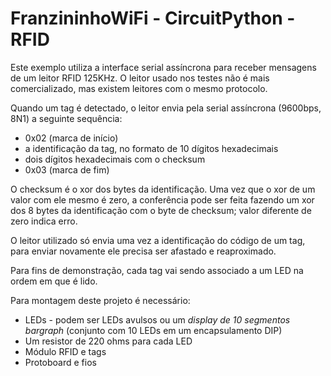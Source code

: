 # FranzininhoWiFi - CircuitPython - RFID
Este exemplo utiliza a interface serial assíncrona para receber mensagens de um
leitor RFID 125KHz. O leitor usado nos testes não é mais comercializado, mas
existem leitores com o mesmo protocolo.

Quando um tag é detectado, o leitor envia pela serial assíncrona (9600bps, 8N1)
a seguinte sequência:

* 0x02 (marca de início)
* a identificação da tag, no formato de 10 dígitos hexadecimais
* dois dígitos hexadecimais com o checksum
* 0x03 (marca de fim)

O checksum é o xor dos bytes da identificação. Uma vez que o xor de um valor
com ele mesmo é zero, a conferência pode ser feita fazendo um xor dos 8 bytes
da identificação com o byte de checksum; valor diferente de zero indica erro.

O leitor utilizado só envia uma vez a identificação do código de um tag, para
enviar novamente ele precisa ser afastado e reaproximado.

Para fins de demonstração, cada tag vai sendo associado a um LED na ordem em
que é lido.

Para montagem deste projeto é necessário:

* LEDs - podem ser LEDs avulsos ou um _display de 10 segmentos bargraph_
(conjunto com 10 LEDs em um encapsulamento DIP)
* Um resistor de 220 ohms para cada LED
* Módulo RFID e tags
* Protoboard e fios

